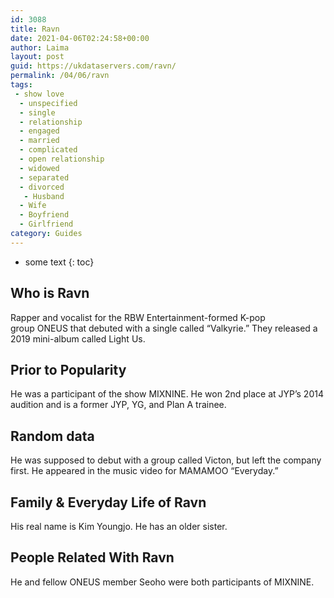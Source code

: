 ```yaml
---
id: 3088
title: Ravn
date: 2021-04-06T02:24:58+00:00
author: Laima
layout: post
guid: https://ukdataservers.com/ravn/
permalink: /04/06/ravn
tags:
 - show love
  - unspecified
  - single
  - relationship
  - engaged
  - married
  - complicated
  - open relationship
  - widowed
  - separated
  - divorced
   - Husband
  - Wife
  - Boyfriend
  - Girlfriend
category: Guides
---
```


* some text
{: toc}


## Who is Ravn
                  
                  
                  
Rapper and vocalist for the RBW Entertainment-formed K-pop group ONEUS that debuted with a single called &#8220;Valkyrie.&#8221; They released a 2019 mini-album called Light Us.
                  
              
            
              
            
                
                
                
## Prior to Popularity
                  
                  
                  
He was a participant of the show MIXNINE. He won 2nd place at JYP&#8217;s 2014 audition and is a former JYP, YG, and Plan A trainee.
                  
              
            
              
            
                
                
                
## Random data
                  
                  
                  
He was supposed to debut with a group called Victon, but left the company first. He appeared in the music video for MAMAMOO &#8220;Everyday.&#8221;
                  
              
            
              
            
                
                
                
## Family & Everyday Life of Ravn
                  
                  
                  
His real name is Kim Youngjo. He has an older sister.
                  
              
            
              
            
                
                
                
## People Related With Ravn
                  
                  
                  
He and fellow ONEUS member Seoho were both participants of MIXNINE.
                  
              
            
              
            
                
              
            
              
              
            
            
              
            
          
          
          